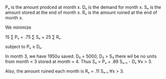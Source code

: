 Pₓ is the amount prodced at month x.
Dₓ is the demand for month x.
Sₓ is the amount stored at the end of month x.
Rₓ is the amount ruined at the end of month x.

We minimize

15 ∑ Pₓ + .75 ∑ Sₓ + 25 ∑ Rₓ

subject to Pₓ ≥ Dₓ.

In month 3, we have 1950u saved. D₃ = 5000, D₃ > S₃ there wil be no units from month < 3 stored at month = 4. Thus Sₓ = Pₓ + .89 Sₓ₋₁ - Dₓ ∀x > 3.

Also, the amount ruined each month is Rₓ = .11 Sₓ₋₁ ∀x > 3.